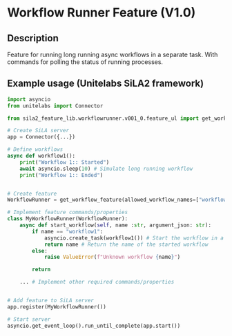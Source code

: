 # Workflow Runner Feature (V1.0)

## Description
Feature for running long running async workflows in a separate task. With commands for polling the status of running processes.

## Example usage (Unitelabs SiLA2 framework)

```python
import asyncio
from unitelabs import Connector

from sila2_feature_lib.workflowrunner.v001_0.feature_ul import get_workflow_feature

# Create SiLA server
app = Connector({...})

# Define workflows
async def workflow1():
    print("Workflow 1:: Started")
    await asyncio.sleep(10) # Simulate long running workflow
    print("Workflow 1:: Ended")


# Create feature
WorkflowRunner = get_workflow_feature(allowed_workflow_names=["workflow1"])

# Implement feature commands/properties
class MyWorkflowRunner(WorkflowRunner):
    async def start_workflow(self, name :str, argument_json: str):
        if name == "workflow1":
            asyncio.create_task(workflow1()) # Start the workflow in a separate task
            return name # Return the name of the started workflow
        else:
            raise ValueError(f"Unknown workflow {name}")

        return 

    ... # Implement other required commands/properties


# Add feature to SiLA server
app.register(MyWorkflowRunner())

# Start server
asyncio.get_event_loop().run_until_complete(app.start())

```


